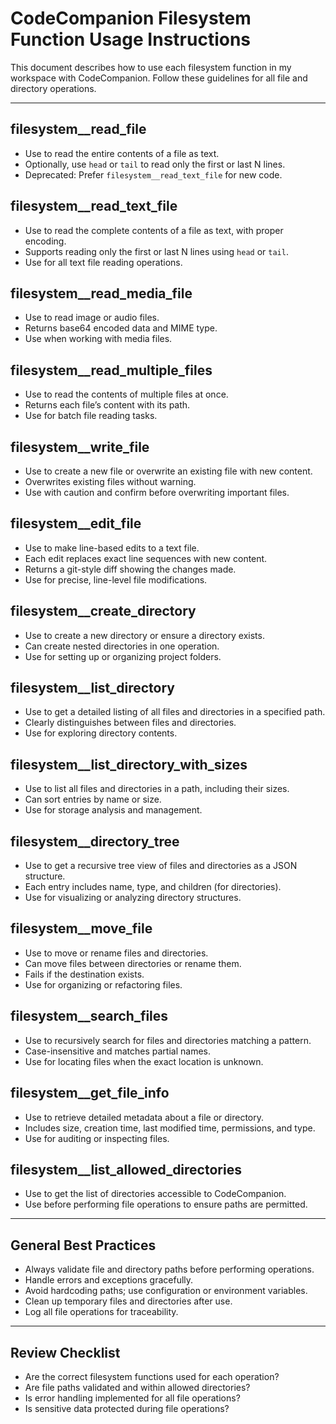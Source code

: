# CodeCompanion Filesystem Function Usage Instructions

This document describes how to use each filesystem function in my workspace with CodeCompanion. Follow these guidelines for all file and directory operations.

---

## filesystem__read_file
- Use to read the entire contents of a file as text.
- Optionally, use `head` or `tail` to read only the first or last N lines.
- Deprecated: Prefer `filesystem__read_text_file` for new code.

## filesystem__read_text_file
- Use to read the complete contents of a file as text, with proper encoding.
- Supports reading only the first or last N lines using `head` or `tail`.
- Use for all text file reading operations.

## filesystem__read_media_file
- Use to read image or audio files.
- Returns base64 encoded data and MIME type.
- Use when working with media files.

## filesystem__read_multiple_files
- Use to read the contents of multiple files at once.
- Returns each file’s content with its path.
- Use for batch file reading tasks.

## filesystem__write_file
- Use to create a new file or overwrite an existing file with new content.
- Overwrites existing files without warning.
- Use with caution and confirm before overwriting important files.

## filesystem__edit_file
- Use to make line-based edits to a text file.
- Each edit replaces exact line sequences with new content.
- Returns a git-style diff showing the changes made.
- Use for precise, line-level file modifications.

## filesystem__create_directory
- Use to create a new directory or ensure a directory exists.
- Can create nested directories in one operation.
- Use for setting up or organizing project folders.

## filesystem__list_directory
- Use to get a detailed listing of all files and directories in a specified path.
- Clearly distinguishes between files and directories.
- Use for exploring directory contents.

## filesystem__list_directory_with_sizes
- Use to list all files and directories in a path, including their sizes.
- Can sort entries by name or size.
- Use for storage analysis and management.

## filesystem__directory_tree
- Use to get a recursive tree view of files and directories as a JSON structure.
- Each entry includes name, type, and children (for directories).
- Use for visualizing or analyzing directory structures.

## filesystem__move_file
- Use to move or rename files and directories.
- Can move files between directories or rename them.
- Fails if the destination exists.
- Use for organizing or refactoring files.

## filesystem__search_files
- Use to recursively search for files and directories matching a pattern.
- Case-insensitive and matches partial names.
- Use for locating files when the exact location is unknown.

## filesystem__get_file_info
- Use to retrieve detailed metadata about a file or directory.
- Includes size, creation time, last modified time, permissions, and type.
- Use for auditing or inspecting files.

## filesystem__list_allowed_directories
- Use to get the list of directories accessible to CodeCompanion.
- Use before performing file operations to ensure paths are permitted.

---

## General Best Practices
- Always validate file and directory paths before performing operations.
- Handle errors and exceptions gracefully.
- Avoid hardcoding paths; use configuration or environment variables.
- Clean up temporary files and directories after use.
- Log all file operations for traceability.

---

## Review Checklist
- Are the correct filesystem functions used for each operation?
- Are file paths validated and within allowed directories?
- Is error handling implemented for all file operations?
- Is sensitive data protected during file operations?
